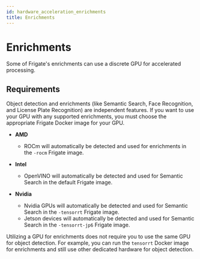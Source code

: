 ```yaml
---
id: hardware_acceleration_enrichments
title: Enrichments
---
```


# Enrichments

Some of Frigate's enrichments can use a discrete GPU for accelerated processing.

## Requirements

Object detection and enrichments (like Semantic Search, Face Recognition, and License Plate Recognition) are independent features. If you want to use your GPU with any supported enrichments, you must choose the appropriate Frigate Docker image for your GPU.

- **AMD**

  - ROCm will automatically be detected and used for enrichments in the `-rocm` Frigate image.

- **Intel**

  - OpenVINO will automatically be detected and used for Semantic Search in the default Frigate image.

- **Nvidia**
  - Nvidia GPUs will automatically be detected and used for Semantic Search in the `-tensorrt` Frigate image.
  - Jetson devices will automatically be detected and used for Semantic Search in the `-tensorrt-jp6` Frigate image.

Utilizing a GPU for enrichments does not require you to use the same GPU for object detection. For example, you can run the `tensorrt` Docker image for enrichments and still use other dedicated hardware for object detection.
